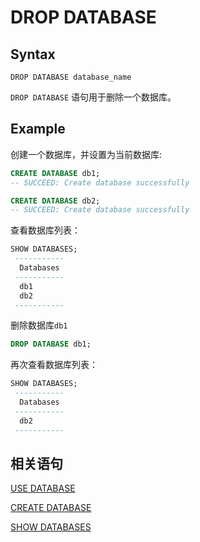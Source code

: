 # DROP DATABASE

## Syntax

```
DROP DATABASE database_name
```

 `DROP DATABASE` 语句用于删除一个数据库。

## **Example**

创建一个数据库，并设置为当前数据库:

```sql
CREATE DATABASE db1;
-- SUCCEED: Create database successfully

CREATE DATABASE db2;
-- SUCCEED: Create database successfully
```

查看数据库列表：

```sql
SHOW DATABASES;
 ----------- 
  Databases  
 ----------- 
  db1        
  db2        
 ----------- 
```

删除数据库`db1`

```sql
DROP DATABASE db1;
```

再次查看数据库列表：

```sql
SHOW DATABASES;
 ----------- 
  Databases  
 -----------        
  db2        
 ----------- 
```

## 相关语句

[USE DATABASE](../ddl/USE_DATABASE_STATEMENT.md)

[CREATE DATABASE](./CREATE_DATABASE_STATEMENT.md)

[SHOW DATABASES](../ddl/SHOW_STATEMENT.md#show-databases)

